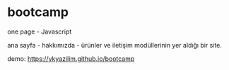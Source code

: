 # bootcamp
one page - Javascript

ana sayfa - hakkımızda - ürünler ve iletişim modüllerinin yer aldığı bir site.

demo: https://ykyazilim.github.io/bootcamp
